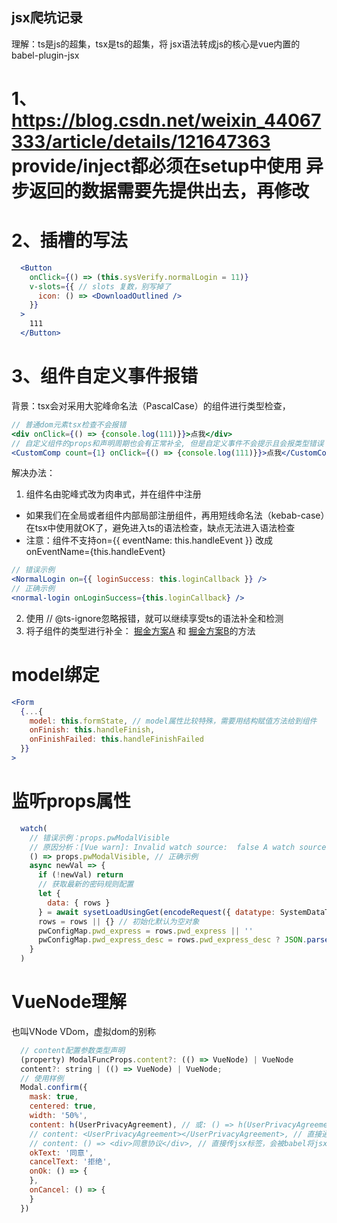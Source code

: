 ## jsx爬坑记录

理解：ts是js的超集，tsx是ts的超集，将 jsx语法转成js的核心是vue内置的babel-plugin-jsx

# 1、https://blog.csdn.net/weixin_44067333/article/details/121647363 provide/inject都必须在setup中使用 异步返回的数据需要先提供出去，再修改
# 2、插槽的写法
```jsx
  <Button
    onClick={() => (this.sysVerify.normalLogin = 11)}
    v-slots={{ // slots 复数，别写掉了
      icon: () => <DownloadOutlined />
    }}
  >
    111
  </Button>
```
# 3、组件自定义事件报错

背景：tsx会对采用大驼峰命名法（PascalCase）的组件进行类型检查，
```jsx
// 普通dom元素tsx检查不会报错
<div onClick={() => {console.log(111)}}>点我</div>
// 自定义组件的props和声明周期也会有正常补全, 但是自定义事件不会提示且会报类型错误
<CustomComp count={1} onClick={() => {console.log(111)}}>点我</CustomComp>
```
解决办法：
1. 组件名由驼峰式改为肉串式，并在组件中注册
- 如果我们在全局或者组件内部局部注册组件，再用短线命名法（kebab-case）在tsx中使用就OK了，避免进入ts的语法检查，缺点无法进入语法检查
- 注意：组件不支持on={{ eventName: this.handleEvent }} 改成 onEventName={this.handleEvent}
```jsx
// 错误示例
<NormalLogin on={{ loginSuccess: this.loginCallback }} />
// 正确示例
<normal-login onLoginSuccess={this.loginCallback} />
```

2. 使用 // @ts-ignore忽略报错，就可以继续享受ts的语法补全和检测
3. 将子组件的类型进行补全：
   [掘金方案A](https://juejin.cn/post/6966856931839311886#heading-1) 和 [掘金方案B](https://juejin.cn/post/6920939733983969294#heading-5)的方法



# model绑定
```jsx
<Form
  {...{
    model: this.formState, // model属性比较特殊，需要用结构赋值方法给到组件
    onFinish: this.handleFinish,
    onFinishFailed: this.handleFinishFailed
  }}
>
```

# 监听props属性
```jsx
  watch(
    // 错误示例：props.pwModalVisible
    // 原因分析：[Vue warn]: Invalid watch source:  false A watch source can only be a getter/effect function, a ref, a reactive object, or an array of these types. 
    () => props.pwModalVisible, // 正确示例
    async newVal => {
      if (!newVal) return
      // 获取最新的密码规则配置
      let {
        data: { rows }
      } = await sysetLoadUsingGet(encodeRequest({ datatype: SystemDataType.SercureSet }))
      rows = rows || {} // 初始化默认为空对象
      pwConfigMap.pwd_express = rows.pwd_express || ''
      pwConfigMap.pwd_express_desc = rows.pwd_express_desc ? JSON.parse(rows.pwd_express_desc) : {}
    }
  )
```

# VueNode理解
也叫VNode VDom，虚拟dom的别称

```jsx
  // content配置参数类型声明
  (property) ModalFuncProps.content?: (() => VueNode) | VueNode
  content?: string | (() => VueNode) | VueNode;
  // 使用样例
  Modal.confirm({
    mask: true,
    centered: true,
    width: '50%',
    content: h(UserPrivacyAgreement), // 或: () => h(UserPrivacyAgreement) 通过渲染函数，将组件、异步组件、函数式组件转成VueNode，这个在js或者ts中会比较好用，因为没法解析jsx语法
    // content: <UserPrivacyAgreement></UserPrivacyAgreement>, // 直接通过tsx对jsx的支持，使用标签将组件转成VueNode，必须在jsx或者tsx文件中使用
    // content: () => <div>同意协议</div>, // 直接传jsx标签，会被babel将jsx标签转成vdom
    okText: '同意',
    cancelText: '拒绝',
    onOk: () => {
    },
    onCancel: () => {
    }
  })
```
